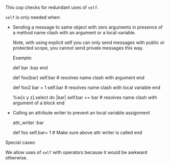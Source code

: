 This cop checks for redundant uses of `self`.

`self` is only needed when:

* Sending a message to same object with zero arguments in
    presence of a method name clash with an argument or a local
    variable.

    Note, with using explicit self you can only send messages
    with public or protected scope, you cannot send private
    messages this way.

    Example:

    def bar
      :baz
    end

    def foo(bar)
      self.bar # resolves name clash with argument
    end

    def foo2
      bar = 1
      self.bar # resolves name clash with local variable
    end

    %w[x y z].select do |bar|
      self.bar == bar # resolves name clash with argument of a block
    end

* Calling an attribute writer to prevent an local variable assignment

    attr_writer :bar

    def foo
      self.bar= 1 # Make sure above attr writer is called
    end

Special cases:

We allow uses of `self` with operators because it would be awkward
otherwise.